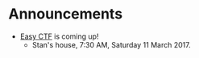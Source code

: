 # Announcements
 
  - [Easy CTF](https://www.easyctf.com) is coming up!
     - Stan's house, 7:30 AM, Saturday 11 March 2017.
